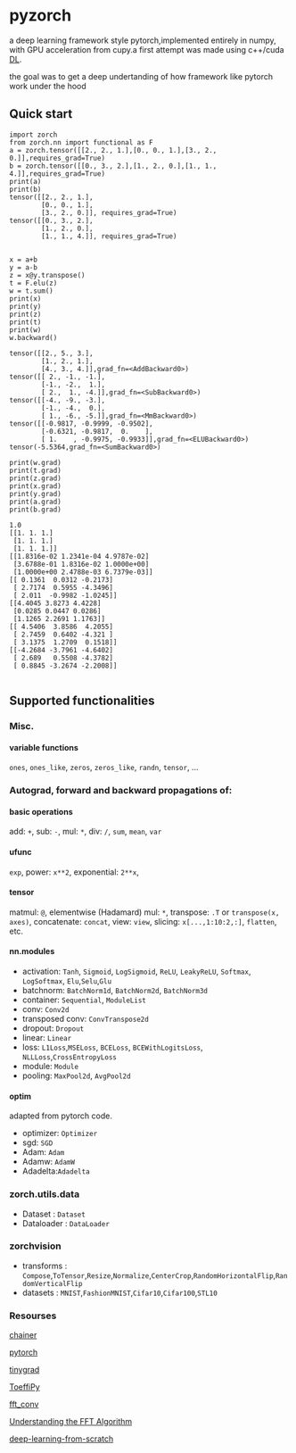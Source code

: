 # pyzorch
a deep learning framework style pytorch,implemented entirely in numpy, with GPU acceleration from cupy.a first attempt was made using c++/cuda [DL](https://github.com/zolda93/DL).

the goal was to get a deep undertanding of how framework like pytorch work under the hood

## Quick start
```
import zorch
from zorch.nn import functional as F
a = zorch.tensor([[2., 2., 1.],[0., 0., 1.],[3., 2., 0.]],requires_grad=True)
b = zorch.tensor([[0., 3., 2.],[1., 2., 0.],[1., 1., 4.]],requires_grad=True)
print(a)
print(b)
tensor([[2., 2., 1.],
        [0., 0., 1.],
        [3., 2., 0.]], requires_grad=True)
tensor([[0., 3., 2.],
        [1., 2., 0.],
        [1., 1., 4.]], requires_grad=True)


x = a+b
y = a-b
z = x@y.transpose()
t = F.elu(z)
w = t.sum()
print(x)
print(y)
print(z)
print(t)
print(w)
w.backward()

tensor([[2., 5., 3.],
        [1., 2., 1.],
        [4., 3., 4.]],grad_fn=<AddBackward0>)
tensor([[ 2., -1., -1.],
        [-1., -2.,  1.],
        [ 2.,  1., -4.]],grad_fn=<SubBackward0>)
tensor([[-4., -9., -3.],
        [-1., -4.,  0.],
        [ 1., -6., -5.]],grad_fn=<MmBackward0>)
tensor([[-0.9817, -0.9999, -0.9502],
        [-0.6321, -0.9817,  0.    ],
        [ 1.    , -0.9975, -0.9933]],grad_fn=<ELUBackward0>)
tensor(-5.5364,grad_fn=<SumBackward0>)

print(w.grad)
print(t.grad)
print(z.grad)
print(x.grad)
print(y.grad)
print(a.grad)
print(b.grad)

1.0
[[1. 1. 1.]
 [1. 1. 1.]
 [1. 1. 1.]]
[[1.8316e-02 1.2341e-04 4.9787e-02]
 [3.6788e-01 1.8316e-02 1.0000e+00]
 [1.0000e+00 2.4788e-03 6.7379e-03]]
[[ 0.1361  0.0312 -0.2173]
 [ 2.7174  0.5955 -4.3496]
 [ 2.011  -0.9982 -1.0245]]
[[4.4045 3.8273 4.4228]
 [0.0285 0.0447 0.0286]
 [1.1265 2.2691 1.1763]]
[[ 4.5406  3.8586  4.2055]
 [ 2.7459  0.6402 -4.321 ]
 [ 3.1375  1.2709  0.1518]]
[[-4.2684 -3.7961 -4.6402]
 [ 2.689   0.5508 -4.3782]
 [ 0.8845 -3.2674 -2.2008]]
 
 ```
 
 ## Supported functionalities
### Misc. 
#### variable functions
`ones`, `ones_like`, `zeros`, `zeros_like`, `randn`, `tensor`, ...   
 
### Autograd, forward and backward propagations of:
#### basic operations   
add: `+`, sub: `-`, mul: `*`, div: `/`, `sum`, `mean`, `var`      

#### ufunc  
`exp`, power: `x**2`, exponential: `2**x`,

#### tensor  
matmul: `@`, elementwise (Hadamard) mul: `*`, transpose: `.T` or `transpose(x, axes)`, concatenate: `concat`, view: `view`, slicing: `x[...,1:10:2,:]`, `flatten`, etc.       

#### nn.modules  
* activation: `Tanh`, `Sigmoid`, `LogSigmoid`, `ReLU`, `LeakyReLU`, `Softmax`, `LogSoftmax`, `Elu`,`Selu`,`Glu`    
* batchnorm: `BatchNorm1d`, `BatchNorm2d`, `BatchNorm3d`   
* container: `Sequential`, `ModuleList`  
* conv: `Conv2d`  
* transposed conv: `ConvTranspose2d`
* dropout: `Dropout`    
* linear: `Linear`    
* loss: `L1Loss`,`MSELoss`, `BCELoss`, `BCEWithLogitsLoss`, `NLLLoss`,`CrossEntropyLoss`  
* module: `Module`  
* pooling: `MaxPool2d`, `AvgPool2d`  
 
 

#### optim    
adapted from pytorch code.
* optimizer: `Optimizer`   
* sgd: `SGD`
* Adam: `Adam`  
* Adamw: `AdamW`  
* Adadelta:`Adadelta`

### zorch.utils.data

 * Dataset : `Dataset`
 * Dataloader : `DataLoader`

### zorchvision

* transforms : `Compose`,`ToTensor`,`Resize`,`Normalize`,`CenterCrop`,`RandomHorizontalFlip`,`RandomVerticalFlip`
* datasets   : `MNIST`,`FashionMNIST`,`Cifar10`,`Cifar100`,`STL10`

### Resourses
 
[chainer](https://github.com/chainer/chainer)

[pytorch](https://github.com/pytorch/pytorch)

[tinygrad](https://github.com/geohot/tinygrad)

[ToeffiPy](https://github.com/ChristophReich1996/ToeffiPy/tree/master/autograd)

[fft_conv](https://github.com/fkodom/fft-conv-pytorch)

[Understanding the FFT Algorithm](https://jakevdp.github.io/blog/2013/08/28/understanding-the-fft/)

[deep-learning-from-scratch](https://github.com/oreilly-japan/deep-learning-from-scratch-3)


